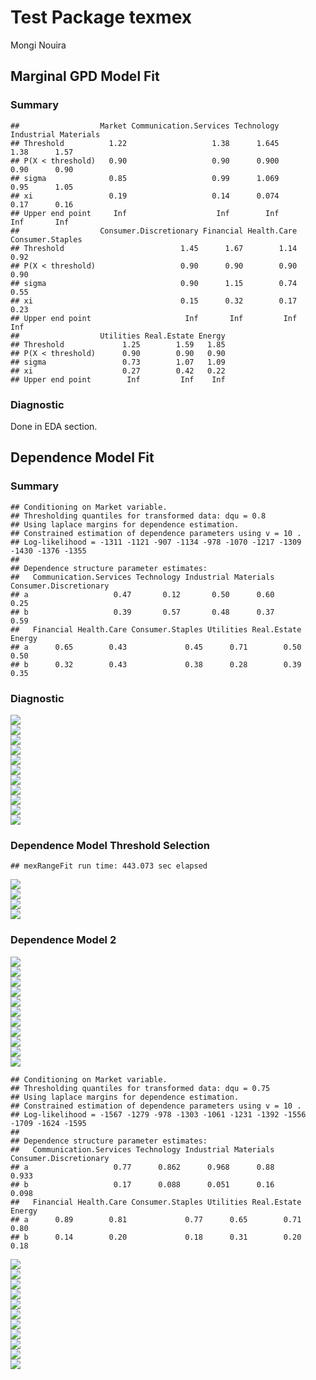 Test Package texmex
================
Mongi Nouira

<p align="center">

</p>

## Marginal GPD Model Fit

### Summary

<p align="center">

    ##                  Market Communication.Services Technology Industrial Materials
    ## Threshold          1.22                   1.38      1.645       1.38      1.57
    ## P(X < threshold)   0.90                   0.90      0.900       0.90      0.90
    ## sigma              0.85                   0.99      1.069       0.95      1.05
    ## xi                 0.19                   0.14      0.074       0.17      0.16
    ## Upper end point     Inf                    Inf        Inf        Inf       Inf
    ##                  Consumer.Discretionary Financial Health.Care Consumer.Staples
    ## Threshold                          1.45      1.67        1.14             0.92
    ## P(X < threshold)                   0.90      0.90        0.90             0.90
    ## sigma                              0.90      1.15        0.74             0.55
    ## xi                                 0.15      0.32        0.17             0.23
    ## Upper end point                     Inf       Inf         Inf              Inf
    ##                  Utilities Real.Estate Energy
    ## Threshold             1.25        1.59   1.85
    ## P(X < threshold)      0.90        0.90   0.90
    ## sigma                 0.73        1.07   1.09
    ## xi                    0.27        0.42   0.22
    ## Upper end point        Inf         Inf    Inf

</p>

### Diagnostic

Done in EDA section.

## Dependence Model Fit

### Summary

<p align="center">

    ## Conditioning on Market variable.
    ## Thresholding quantiles for transformed data: dqu = 0.8
    ## Using laplace margins for dependence estimation.
    ## Constrained estimation of dependence parameters using v = 10 .
    ## Log-likelihood = -1311 -1121 -907 -1134 -978 -1070 -1217 -1309 -1430 -1376 -1355 
    ## 
    ## Dependence structure parameter estimates:
    ##   Communication.Services Technology Industrial Materials Consumer.Discretionary
    ## a                   0.47       0.12       0.50      0.60                   0.25
    ## b                   0.39       0.57       0.48      0.37                   0.59
    ##   Financial Health.Care Consumer.Staples Utilities Real.Estate Energy
    ## a      0.65        0.43             0.45      0.71        0.50   0.50
    ## b      0.32        0.43             0.38      0.28        0.39   0.35

</p>

### Diagnostic

<p align="center">

<img src="cache/texmex/unnamed-chunk-6-1.png" style="display: block; margin: auto;" /><img src="cache/texmex/unnamed-chunk-6-2.png" style="display: block; margin: auto;" /><img src="cache/texmex/unnamed-chunk-6-3.png" style="display: block; margin: auto;" /><img src="cache/texmex/unnamed-chunk-6-4.png" style="display: block; margin: auto;" /><img src="cache/texmex/unnamed-chunk-6-5.png" style="display: block; margin: auto;" /><img src="cache/texmex/unnamed-chunk-6-6.png" style="display: block; margin: auto;" /><img src="cache/texmex/unnamed-chunk-6-7.png" style="display: block; margin: auto;" /><img src="cache/texmex/unnamed-chunk-6-8.png" style="display: block; margin: auto;" /><img src="cache/texmex/unnamed-chunk-6-9.png" style="display: block; margin: auto;" /><img src="cache/texmex/unnamed-chunk-6-10.png" style="display: block; margin: auto;" /><img src="cache/texmex/unnamed-chunk-6-11.png" style="display: block; margin: auto;" />

</p>

### Dependence Model Threshold Selection

<p align="center">

</p>

<p align="center">

    ## mexRangeFit run time: 443.073 sec elapsed

</p>

<p align="center">

<img src="cache/texmex/unnamed-chunk-9-1.png" style="display: block; margin: auto;" /><img src="cache/texmex/unnamed-chunk-9-2.png" style="display: block; margin: auto;" /><img src="cache/texmex/unnamed-chunk-9-3.png" style="display: block; margin: auto;" /><img src="cache/texmex/unnamed-chunk-9-4.png" style="display: block; margin: auto;" />

</p>

### Dependence Model 2

<p align="center">

<img src="cache/texmex/unnamed-chunk-10-1.png" style="display: block; margin: auto;" /><img src="cache/texmex/unnamed-chunk-10-2.png" style="display: block; margin: auto;" /><img src="cache/texmex/unnamed-chunk-10-3.png" style="display: block; margin: auto;" /><img src="cache/texmex/unnamed-chunk-10-4.png" style="display: block; margin: auto;" /><img src="cache/texmex/unnamed-chunk-10-5.png" style="display: block; margin: auto;" /><img src="cache/texmex/unnamed-chunk-10-6.png" style="display: block; margin: auto;" /><img src="cache/texmex/unnamed-chunk-10-7.png" style="display: block; margin: auto;" /><img src="cache/texmex/unnamed-chunk-10-8.png" style="display: block; margin: auto;" /><img src="cache/texmex/unnamed-chunk-10-9.png" style="display: block; margin: auto;" /><img src="cache/texmex/unnamed-chunk-10-10.png" style="display: block; margin: auto;" /><img src="cache/texmex/unnamed-chunk-10-11.png" style="display: block; margin: auto;" />

</p>

<p align="center">

    ## Conditioning on Market variable.
    ## Thresholding quantiles for transformed data: dqu = 0.75
    ## Using laplace margins for dependence estimation.
    ## Constrained estimation of dependence parameters using v = 10 .
    ## Log-likelihood = -1567 -1279 -978 -1303 -1061 -1231 -1392 -1556 -1709 -1624 -1595 
    ## 
    ## Dependence structure parameter estimates:
    ##   Communication.Services Technology Industrial Materials Consumer.Discretionary
    ## a                   0.77      0.862      0.968      0.88                  0.933
    ## b                   0.17      0.088      0.051      0.16                  0.098
    ##   Financial Health.Care Consumer.Staples Utilities Real.Estate Energy
    ## a      0.89        0.81             0.77      0.65        0.71   0.80
    ## b      0.14        0.20             0.18      0.31        0.20   0.18

</p>

<p align="center">

<img src="cache/texmex/unnamed-chunk-12-1.png" style="display: block; margin: auto;" /><img src="cache/texmex/unnamed-chunk-12-2.png" style="display: block; margin: auto;" /><img src="cache/texmex/unnamed-chunk-12-3.png" style="display: block; margin: auto;" /><img src="cache/texmex/unnamed-chunk-12-4.png" style="display: block; margin: auto;" /><img src="cache/texmex/unnamed-chunk-12-5.png" style="display: block; margin: auto;" /><img src="cache/texmex/unnamed-chunk-12-6.png" style="display: block; margin: auto;" /><img src="cache/texmex/unnamed-chunk-12-7.png" style="display: block; margin: auto;" /><img src="cache/texmex/unnamed-chunk-12-8.png" style="display: block; margin: auto;" /><img src="cache/texmex/unnamed-chunk-12-9.png" style="display: block; margin: auto;" /><img src="cache/texmex/unnamed-chunk-12-10.png" style="display: block; margin: auto;" /><img src="cache/texmex/unnamed-chunk-12-11.png" style="display: block; margin: auto;" />

</p>
